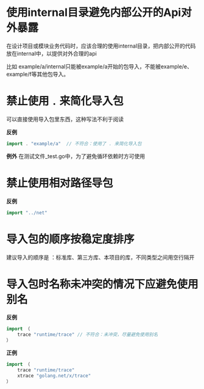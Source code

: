 # 使用internal目录避免内部公开的Api对外暴露

在设计项目或模块业务代码时，应该合理的使用internal目录，把内部公开的代码放在internal中，以提供对外合理的api

比如 example/a/internal只能被example/a开始的包导入，不能被example/e、 example/f等其他包导入。

# 禁止使用 `.` 来简化导入包

可以直接使用导入包里东西，这种写法不利于阅读

**反例**

```go
import . "example/a"  // 不符合：使用了 . 来简化导入包
```

**例外** 在测试文件_test.go中，为了避免循环依赖时方可使用

# 禁止使用相对路径导包

**反例**

```go
import "../net" 
```

# 导入包的顺序按稳定度排序

建议导入的顺序是 ：标准库、第三方库、本项目的库，不同类型之间用空行隔开

# 导入包时名称未冲突的情况下应避免使用别名

**反例**

```go
import （
	trace "runtime/trace" // 不符合：未冲突，尽量避免使用别名
）
```

**正例**

```go
import （
	trace "runtime/trace" 
	xtrace "golang.net/x/trace"
）
```